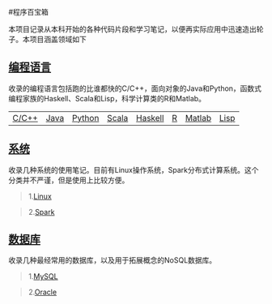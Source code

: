 #程序百宝箱

本项目记录从本科开始的各种代码片段和学习笔记，以便再实际应用中迅速造出轮子。本项目涵盖领域如下

## [编程语言](Language)

收录的编程语言包括跑的比谁都快的C/C++，面向对象的Java和Python，函数式编程家族的Haskell、Scala和Lisp，科学计算类的R和Matlab。

<table>
	<tr>
		<td><a href="Language/C++">C/C++</a></td>
		<td><a href="Language/Java">Java</a></td>
		<td><a href="Language/Python">Python</a></td>
		<td><a href="Language/Scala">Scala</a></td>
		<td><a href="Language/Haskell">Haskell</a></td>
		<td><a href="Language/R">R</a></td>
		<td><a href="Language/Matlab">Matlab</a></td>
		<td><a href="Language/Lisp">Lisp</a></td>
	</tr>
</table>


## [系统](System)

收录几种系统的使用笔记。目前有Linux操作系统，Spark分布式计算系统。这个分类并不严谨，但是使用上比较方便。

>1.[Linux](System/Linux)

>2.[Spark](System/Spark)

## [数据库](DataBase)

收录几种最经常用的数据库，以及用于拓展概念的NoSQL数据库。

>1.[MySQL](DataBase/Mysql)

>2.[Oracle](DataBase/Oracle)

